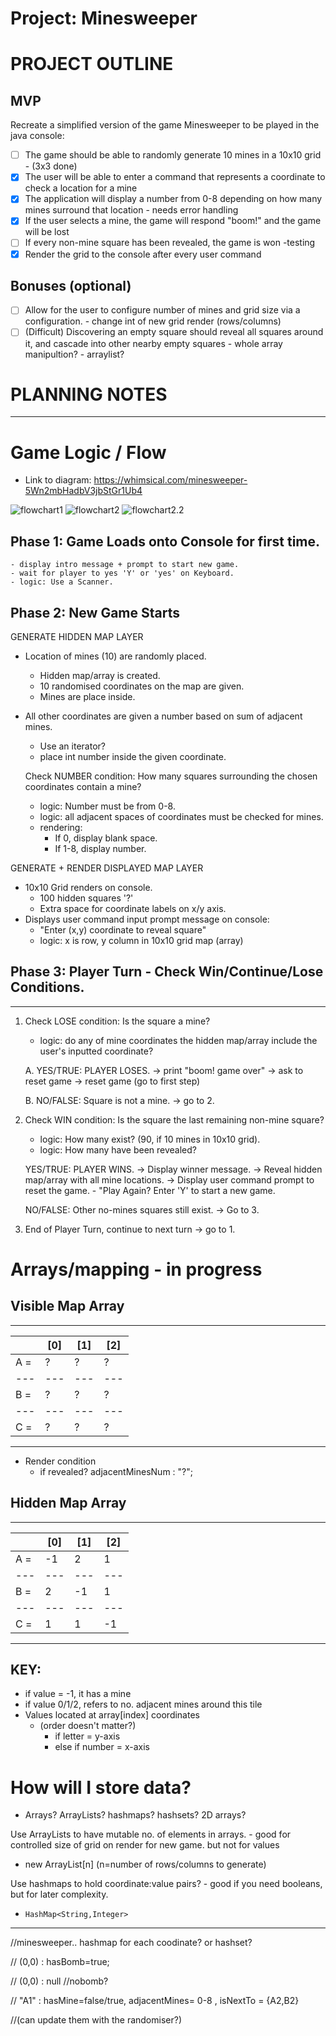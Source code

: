 # Project: Minesweeper

# PROJECT OUTLINE

## MVP

Recreate a simplified version of the game Minesweeper to be played in the java console:

- [ ] The game should be able to randomly generate 10 mines in a 10x10 grid - (3x3 done)
- [x] The user will be able to enter a command that represents a coordinate to check a location for a mine
- [x] The application will display a number from 0-8 depending on how many mines surround that location - needs error handling 
- [x] If the user selects a mine, the game will respond "boom!" and the game will be lost
- [ ] If every non-mine square has been revealed, the game is won -testing
- [x] Render the grid to the console after every user command

## Bonuses (optional)

- [ ] Allow for the user to configure number of mines and grid size via a configuration. - change int of new grid render (rows/columns)
- [ ] (Difficult) Discovering an empty square should reveal all squares around it, and cascade into other nearby empty squares - whole array manipultion? - arraylist?

# PLANNING NOTES

---

# Game Logic / Flow

- Link to diagram: https://whimsical.com/minesweeper-5Wn2mbHadbV3jbStGr1Ub4

![flowchart1](flowchart1.png)
![flowchart2](flowchart2.png)
![flowchart2.2](flowchart2.2.png)

## Phase 1: Game Loads onto Console for first time.

    - display intro message + prompt to start new game.
    - wait for player to yes 'Y' or 'yes' on Keyboard.
    - logic: Use a Scanner.

## Phase 2: New Game Starts

GENERATE HIDDEN MAP LAYER

- Location of mines (10) are randomly placed.

  - Hidden map/array is created.
  - 10 randomised coordinates on the map are given.
  - Mines are place inside.

- All other coordinates are given a number based on sum of adjacent mines.

  - Use an iterator?
  - place int number inside the given coordinate.

  Check NUMBER condition: How many squares surrounding the chosen coordinates contain a mine?

  - logic: Number must be from 0-8.
  - logic: all adjacent spaces of coordinates must be checked for mines.
  - rendering:
    - If 0, display blank space.
    - If 1-8, display number.

GENERATE + RENDER DISPLAYED MAP LAYER

- 10x10 Grid renders on console.
  - 100 hidden squares '?'
  - Extra space for coordinate labels on x/y axis.
- Displays user command input prompt message on console:
  - "Enter (x,y) coordinate to reveal square"
  - logic: x is row, y column in 10x10 grid map (array)

## Phase 3: Player Turn - Check Win/Continue/Lose Conditions.

---

1. Check LOSE condition: Is the square a mine?

   - logic: do any of mine coordinates the hidden map/array include the user's inputted coordinate?

   A. YES/TRUE: PLAYER LOSES.
   → print "boom! game over"
   -> ask to reset game
   → reset game (go to first step)

   B. NO/FALSE: Square is not a mine. -> go to 2.

2. Check WIN condition: Is the square the last remaining non-mine square?

   - logic: How many exist? (90, if 10 mines in 10x10 grid).
   - logic: How many have been revealed?

   YES/TRUE: PLAYER WINS.
   -> Display winner message.
   -> Reveal hidden map/array with all mine locations.
   -> Display user command prompt to reset the game. - "Play Again? Enter 'Y' to start a new game.

   NO/FALSE: Other no-mines squares still exist. -> Go to 3.

3. End of Player Turn, continue to next turn -> go to 1.

# Arrays/mapping - in progress

## Visible Map Array

---

|     | [0] | [1] | [2] |
| --- | --- | --- | --- |
| A = | ?   | ?   | ?   |
| --- | --- | --- | --- |
| B = | ?   | ?   | ?   |
| --- | --- | --- | --- |
| C = | ?   | ?   | ?   |

---

- Render condition
  - if revealed? adjacentMinesNum : "?";

## Hidden Map Array

---

|     | [0] | [1] | [2] |
| --- | --- | --- | --- |
| A = | -1  | 2   | 1   |
| --- | --- | --- | --- |
| B = | 2   | -1  | 1   |
| --- | --- | --- | --- |
| C = | 1   | 1   | -1  |

---

## KEY:

- if value = -1, it has a mine
- if value 0/1/2, refers to no. adjacent mines around this tile
- Values located at array[index] coordinates
  - (order doesn't matter?)
    - if letter = y-axis
    - else if number = x-axis

# How will I store data?

- Arrays? ArrayLists? hashmaps? hashsets? 2D arrays?

Use ArrayLists to have mutable no. of elements in arrays. - good for controlled size of grid on render for new game. but not for values

- new ArrayList[n] (n=number of rows/columns to generate)

Use hashmaps to hold coordinate:value pairs? - good if you need booleans, but for later complexity.

- `HashMap<String,Integer>`

---

//minesweeper.. hashmap for each coodinate? or hashset?

// (0,0) : hasBomb=true;

// (0,0) : null //nobomb?

// "A1" : hasMine=false/true, adjacentMines= 0-8 , isNextTo = {A2,B2}

//(can update them with the randomiser?)
